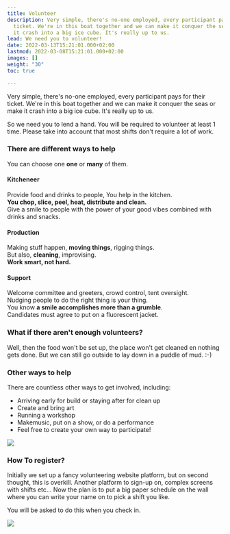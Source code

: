 ```yaml
---
title: Volunteer
description: Very simple, there's no-one employed, every participant pays for their
  ticket. We're in this boat together and we can make it conquer the seas or make
  it crash into a big ice cube. It's really up to us.
lead: We need you to volunteer!
date: 2022-03-13T15:21:01.000+02:00
lastmod: 2022-03-08T15:21:01.000+02:00
images: []
weight: "30"
toc: true

---
```

Very simple, there's no-one employed, every participant pays for their ticket. We're in this boat together and we can make it conquer the seas or make it crash into a big ice cube. It's really up to us.

So we need you to lend a hand. You will be required to volunteer at least 1 time. Please take into account that most shifts don't require a lot of work.

### There are different ways to help

You can choose one **one** or **many** of them.

#### Kitcheneer

Provide food and drinks to people, You help in the kitchen.  
**You chop, slice, peel, heat, distribute and clean.**  
Give a smile to people with the power of your good vibes combined with drinks and snacks.

#### Production

Making stuff happen, **moving things**, rigging things.  
But also, **cleaning**, improvising.  
**Work smart, not hard.**

#### Support

Welcome committee and greeters, crowd control, tent oversight.  
Nudging people to do the right thing is your thing.  
You know **a smile accomplishes more than a grumble**.  
Candidates must agree to put on a fluorescent jacket.

### What if there aren't enough volunteers?

Well, then the food won't be set up, the place won't get cleaned en nothing gets done. But we can still go outside to lay down in a puddle of mud. :-)

### Other ways to help

There are countless other ways to get involved, including:

* Arriving early for build or staying after for clean up
* Create and bring art
* Running a workshop
* Makemusic, put on a show, or do a performance
* Feel free to create your own way to participate!

![](/images/giphy.webp)

### How To register?

Initially we set up a fancy volunteering website platform, but on second thought, this is overkill. Another platform to sign-up on, complex screens with shifts etc... Now the plan is to put a big paper schedule on the wall where you can write your name on to pick a shift you like.

You will be asked to do this when you check in.

![](/images/aragorn-lets-do-this.gif)